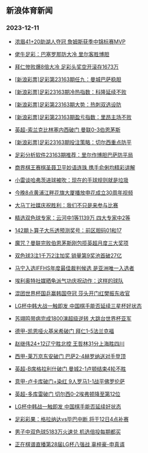 ## 新浪体育新闻 
### 2023-12-11

+ [浓眉41+20助湖人夺冠 詹姆斯获季中锦标赛MVP](https://sports.sina.com.cn/basketball/nba/2023-12-10/doc-imzxperv5185876.shtml)

+ [佬牛足彩：巴塞罗那防大冷 里尔客胜博胆](https://sports.sina.com.cn/l/2023-12-10/doc-imzxntzz5406243.shtml)

+ [拜仁惨败爆8倍大冷 足彩头奖空开滚存1673万](https://sports.sina.com.cn/l/2023-12-10/doc-imzxnpuc5519743.shtml)

+ [[新浪彩票]足彩第23163期任九：曼城巴萨稳胆](https://sports.sina.com.cn/l/2023-12-10/doc-imzxnpue8909812.shtml)

+ [[新浪彩票]足彩23163期冷热指数：科隆延续不败](https://sports.sina.com.cn/l/2023-12-10/doc-imzxntzx8624625.shtml)

+ [[新浪彩票]足彩第23163期大势：热刺双选设防](https://sports.sina.com.cn/l/2023-12-10/doc-imzxnpue8909637.shtml)

+ [[新浪彩票]足彩第23163期盈亏指数：里昂主场不败](https://sports.sina.com.cn/l/2023-12-10/doc-imzxnpue8910305.shtml)

+ [英超-索兰克比林塞内西破门 曼联0-3伯恩茅斯](https://sports.sina.com.cn/g/pl/2023-12-10/doc-imzxnuaa8795443.shtml)

+ [[新浪彩票]足彩23163期投注策略：切尔西重点防平](https://sports.sina.com.cn/l/2023-12-10/doc-imzxnpue8909989.shtml)

+ [足彩分析软件23163期推荐：里尔作博胆巴萨防平局](https://sports.sina.com.cn/l/2023-12-10/doc-imzxnpuc5520017.shtml)

+ [商界棋王赛棋圣聂卫平妙语连珠 携手俞俐均精彩讲解](https://sports.sina.com.cn/go/2023-12-10/doc-imzxpkxx3039838.shtml)

+ [小雷谈哈弗茨进球被吹：现在的手球规则就是垃圾](https://sports.sina.com.cn/g/2023-12-10/doc-imzxprfw5317550.shtml)

+ [今晚8点黄浦江畔花旗大厦播放申花成立30周年视频](https://sports.sina.com.cn/china/j/2023-12-10/doc-imzxpert8429149.shtml)

+ [大马丁社媒庆祝胜利：我们不只是来参与比赛](https://sports.sina.com.cn/g/2023-12-10/doc-imzxprfs8372942.shtml)

+ [精选双色球专家：云河中1等1139万 四大专家中2等](https://sports.sina.com.cn/l/2023-12-10/doc-imzxntzx8640203.shtml)

+ [142期卜算子大乐透预测奖号：前区胆码01和17](https://sports.sina.com.cn/l/2023-12-10/doc-imzxnyiy8691916.shtml)

+ [魔咒？曼联完败伯恩茅斯刚包揽英超月度三大奖项](https://sports.sina.com.cn/g/2023-12-10/doc-imzxprfw5315792.shtml)

+ [双色球3注1千万2注加奖 销量第9奖池首破27亿](https://sports.sina.com.cn/l/2023-12-10/doc-imzxpzvs5108170.shtml)

+ [马宁入选IFFHS年度最佳裁判候选 是亚洲唯一入选者](https://sports.sina.com.cn/china/j/2023-12-10/doc-imzxperv5204602.shtml)

+ [埃利奥特社媒晒龟派气功庆祝动作：这样的球队](https://sports.sina.com.cn/g/2023-12-10/doc-imzxprfs8376699.shtml)

+ [混团世界杯国乒赢韩国夺冠 莎头开门红樊振东收官](https://sports.sina.com.cn/others/pingpang/2023-12-10/doc-imzxpvpw2003581.shtml)

+ [LG杯中韩大战一触即发 中国棋手能否延续三星杯好状态](https://sports.sina.com.cn/go/2023-12-10/doc-imzxpkxx3044038.shtml)

+ [苏翊鸣带病完成1800演超级逆转 大跳台世界杯亚军](https://sports.sina.com.cn/others/snowboarding/2023-12-10/doc-imzxperz3129471.shtml)

+ [德甲-凯恩哑火基米希破门 拜仁1-5法兰克福](https://sports.sina.com.cn/global/germany/2023-12-10/doc-imzxntzx8635783.shtml)

+ [赵继伟24+12辽宁胜北控 王哲林31分上海胜四川](https://sports.sina.com.cn/basketball/cba/2023-12-10/doc-imzxpvpq8277460.shtml)

+ [西甲-莱万京东安破门 巴萨2-4赫罗纳送对手登顶](https://sports.sina.com.cn/g/laliga/2023-12-11/doc-imzxqwzh4686545.shtml)

+ [英超-B席格拉利什破门 曼城2-1卢顿结束4轮不胜](https://sports.sina.com.cn/g/pl/2023-12-11/doc-imzxqwzk1458050.shtml)

+ [意甲-卢卡库破门+染红 9人罗马1-1战平佛罗伦萨](https://sports.sina.com.cn/g/seriea/2023-12-11/doc-imzxqwzf2260178.shtml)

+ [英超-多库雷破门 切尔西0-2埃弗顿降至第12位](https://sports.sina.com.cn/g/pl/2023-12-11/doc-imzxqwza7698305.shtml)

+ [LG杯中韩战一触即发 中国棋手能否延续好状态](https://sports.sina.com.cn/go/2023-12-10/doc-imzxpkxx3044038.shtml)

+ [足彩彩果：格拉纳达vs毕巴中断 将于12日4点补赛](https://sports.sina.com.cn/l/2023-12-11/doc-imzxqwzh4688816.shtml)

+ [男子中双色球5183万火速兑 机选倍投每期都买](https://sports.sina.com.cn/l/2023-12-11/doc-imzxqwzk1461192.shtml)

+ [正在棋谱直播第28届LG杯八强战 辜梓豪-申真谞](https://sports.sina.com.cn/go/2023-12-11/doc-imzxrcih1396434.shtml)

